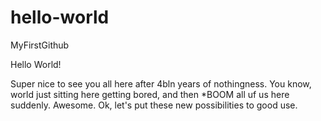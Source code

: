 # hello-world
MyFirstGithub

Hello World!

Super nice to see you all here after 4bln years of nothingness. You know, world just sitting here getting bored, and then *BOOM all uf us here suddenly. Awesome. Ok, let's put these new possibilities to good use.
